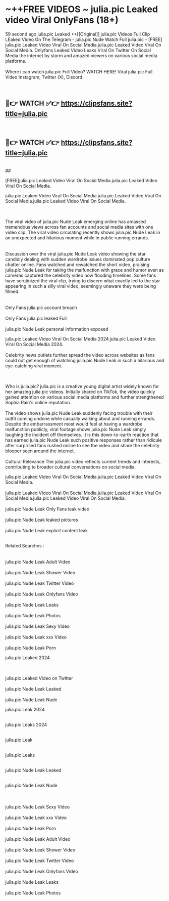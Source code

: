 # ~++FREE VIDEOS ~ julia.pic Leaked video Viral OnlyFans (18+)<br>


59 second ago julia.pic Leaked ++[[Original]] julia.pic Videos Full Clip LEaked Video On The Telegram  - julia.pic Nude  Watch Full julia.pic - [FREE] julia.pic Leaked Video Viral On Social Media.julia.pic Leaked Video Viral On Social Media.   Onlyfans Leaked Video Leaks Viral On Twitter On Social Media the internet by storm and amazed viewers on various social media platforms. <br><br>
Where i can watch julia.pic Full Video? WATCH HERE! Viral julia.pic Full Video Instagram, Twitter (X), Discord. <br>


 <br>

##  🔴👉 WATCH ✅👉  <a href="https://clipsfans.site?title=julia.pic&ref=git">https://clipsfans.site?title=julia.pic</a> <br>
  <br>

##  🔴👉 WATCH ✅👉  <a href="https://clipsfans.site?title=julia.pic&ref=git">https://clipsfans.site?title=julia.pic</a> <br>
  <br>
  ##



[FREE]julia.pic Leaked Video Viral On Social Media.julia.pic Leaked Video Viral On Social Media. <br>

julia.pic Leaked Video Viral On Social Media.julia.pic Leaked Video Viral On Social Media.julia.pic Leaked Video Viral On Social Media. <br>


  <br>

  <br>
The viral video of julia.pic Nude Leak emerging online has amassed tremendous views across fan accounts and social media sites with one video clip. The viral video circulating recently shows julia.pic Nude Leak in an unexpected and hilarious moment while in public running errands.<br>
<br>


<br>
Discussion over the viral julia.pic Nude Leak video showing the star candidly dealing with sudden wardrobe issues dominated pop culture chatter online. Fans watched and rewatched the short video, praising julia.pic Nude Leak for taking the malfunction with grace and humor even as cameras captured the celebrity video now flooding timelines. Some fans have scrutinized the viral clip, trying to discern what exactly led to the star appearing in such a silly viral video, seemingly unaware they were being filmed.<br>
<br>
<br> 
Only Fans julia.pic account breach<br>
<br>
Only Fans julia.pic leaked Full <br>
<br>
julia.pic Nude Leak personal information exposed<br>

julia.pic Leaked Video Viral On Social Media 2024.julia.pic Leaked Video Viral On Social Media 2024. <br>
<br>
Celebrity news outlets further spread the video across websites as fans could not get enough of watching julia.pic Nude Leak in such a hilarious and eye-catching viral moment.<br>
<br>

<br>
Who is julia.pic? julia.pic is a creative young digital artist widely known for her amazing julia.pic videos. Initially shared on TikTok, the video quickly gained attention on various social media platforms and further strengthened Sophia Rain's online reputation.<br>
<br>
The video shows julia.pic Nude Leak suddenly facing trouble with their outfit coming undone while casually walking about and running errands. Despite the embarrassment most would feel at having a wardrobe malfunction publicly, viral footage shows julia.pic Nude Leak simply laughing the incident off themselves. It is this down-to-earth reaction that has earned julia.pic Nude Leak such positive responses rather than ridicule after surprised fans rushed online to see the video and share the celebrity blooper seen around the internet.<br>
<br>
Cultural Relevance The julia.pic video reflects current trends and interests, contributing to broader cultural conversations on social media.<br>

julia.pic Leaked Video Viral On Social Media.julia.pic Leaked Video Viral On Social Media.<br>
<br>
julia.pic Leaked Video Viral On Social Media.julia.pic Leaked Video Viral On Social Media.julia.pic Leaked Video Viral On Social Media.<br>
<br>
julia.pic Nude Leak Only Fans leak video<br>
<br>
julia.pic Nude Leak leaked pictures<br>
<br>
julia.pic Nude Leak explicit content leak<br>


<br>
Related Searches :<br>
<br>

<br>
julia.pic Nude Leak Adult Video<br>
<br>
julia.pic Nude Leak Shower Video<br>
<br>
julia.pic Nude Leak Twitter Video<br>
<br>
julia.pic Nude Leak Onlyfans Video<br>
<br>
julia.pic Nude Leak Leaks<br>
<br>
julia.pic Nude Leak Photos<br>

<br>
julia.pic Nude Leak Sexy Video<br>
<br>
julia.pic Nude Leak xxx Video<br>
<br>
julia.pic Nude Leak Porn<br>

julia.pic  Leaked 2024 <br> <br>
<br>

julia.pic Leaked Video on Twitter <br>
<br>
julia.pic Nude Leak Leaked<br>
<br>
julia.pic Nude Leak Nude<br>


julia.pic  Leak 2024 <br> <br>



julia.pic  Leaks 2024 <br> <br>



 
julia.pic  Leak<br> <br>



julia.pic  Leaks<br> <br>


julia.pic Nude Leak Leaked<br> <br>

julia.pic Nude Leak Nude<br> <br>
<br> <br>
julia.pic Nude Leak Sexy Video
<br> <br>
julia.pic Nude Leak xxx Video
<br> <br>
julia.pic Nude Leak Porn
<br> <br>
julia.pic Nude Leak Adult Video
<br> <br>
julia.pic Nude Leak Shower Video
<br> <br>
julia.pic Nude Leak Twitter Video
<br> <br>
julia.pic Nude Leak Onlyfans Video
<br> <br>
julia.pic Nude Leak Leaks
<br> <br>
julia.pic Nude Leak Photos






</p>




 



</p>










